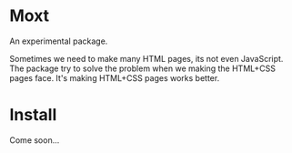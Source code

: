 # Moxt
An experimental package.

Sometimes we need to make many HTML pages, its not even JavaScript. The package try to solve the problem when we making the HTML+CSS pages face. It's making HTML+CSS pages works better.

# Install
Come soon...
